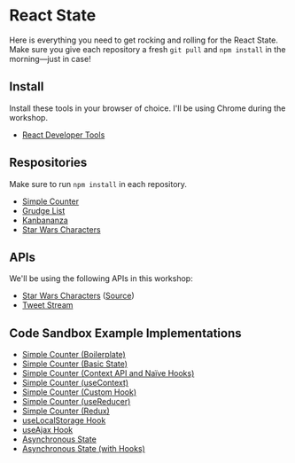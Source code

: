 # React State

Here is everything you need to get rocking and rolling for the React State. Make sure you give each repository a fresh `git pull` and `npm install` in the morning—just in case!

## Install

Install these tools in your browser of choice. I'll be using Chrome during the workshop.

- [React Developer Tools](https://github.com/facebook/react-devtools)

## Respositories

Make sure to run `npm install` in each repository.

- [Simple Counter](https://github.com/stevekinney/simple-counter-react-state)
- [Grudge List](https://github.com/stevekinney/grudges-react-state)
- [Kanbananza](https://github.com/stevekinney/kanbananza-react-state)
- [Star Wars Characters](https://github.com/stevekinney/star-wars-characters-react-state)

## APIs

We'll be using the following APIs in this workshop:

- [Star Wars Characters](https://star-was-character-search.glitch.me/) ([Source](https://glitch.com/~star-was-character-search))
- [Tweet Stream](https://tweet-stream.glitch.me/)

## Code Sandbox Example Implementations

- [Simple Counter (Boilerplate)](https://codesandbox.io/s/m7vm5wqjoy)
- [Simple Counter (Basic State)](https://codesandbox.io/s/m4xq2j3p5j)
- [Simple Counter (Context API and Naïve Hooks)](https://codesandbox.io/s/k5m0lm3nr3)
- [Simple Counter (useContext)](https://codesandbox.io/s/18qqxmkx8j)
- [Simple Counter (Custom Hook)](https://codesandbox.io/s/omm3mpqm6)
- [Simple Counter (useReducer)](https://codesandbox.io/s/v39l639vn3)
- [Simple Counter (Redux)](https://codesandbox.io/s/r7z1y573qm)
- [useLocalStorage Hook](https://codesandbox.io/s/e4s2j)
- [useAjax Hook](https://codesandbox.io/s/29vhg)
- [Asynchronous State](https://codesandbox.io/s/6z2rkmx6k)
- [Asynchronous State (with Hooks)](https://codesandbox.io/s/zx54l1kzpl)
